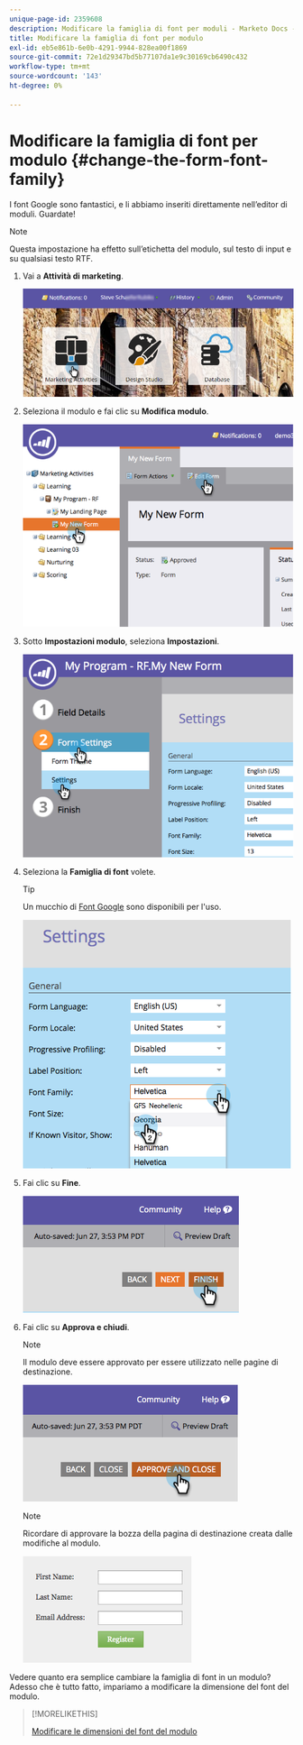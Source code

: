```yaml
---
unique-page-id: 2359608
description: Modificare la famiglia di font per moduli - Marketo Docs - Documentazione del prodotto
title: Modificare la famiglia di font per modulo
exl-id: eb5e861b-6e0b-4291-9944-828ea00f1869
source-git-commit: 72e1d29347bd5b77107da1e9c30169cb6490c432
workflow-type: tm+mt
source-wordcount: '143'
ht-degree: 0%

---
```


# Modificare la famiglia di font per modulo {#change-the-form-font-family}

I font Google sono fantastici, e li abbiamo inseriti direttamente nell’editor di moduli. Guardate!

>[!NOTE]
>
>Questa impostazione ha effetto sull’etichetta del modulo, sul testo di input e su qualsiasi testo RTF.

1. Vai a **Attività di marketing**.

   ![](assets/login-marketing-activities.png)

1. Seleziona il modulo e fai clic su **Modifica modulo**.

   ![](assets/image2014-9-15-15-3a47-3a27.png)

1. Sotto **Impostazioni modulo**, seleziona **Impostazioni**.

   ![](assets/image2014-9-15-15-3a47-3a56.png)

1. Seleziona la **Famiglia di font** volete.

   >[!TIP]
   >
   >Un mucchio di [Font Google](https://www.google.com/fonts) sono disponibili per l&#39;uso.

   ![](assets/image2014-9-15-16-3a0-3a8.png)

1. Fai clic su **Fine**.

   ![](assets/image2014-9-15-16-3a0-3a15.png)

1. Fai clic su **Approva e chiudi**.

   >[!NOTE]
   >
   >Il modulo deve essere approvato per essere utilizzato nelle pagine di destinazione.

   ![](assets/image2014-9-15-16-3a1-3a28.png)

   >[!NOTE]
   >
   >Ricordare di approvare la bozza della pagina di destinazione creata dalle modifiche al modulo.

   ![](assets/image2014-9-15-16-3a2-3a1.png)

Vedere quanto era semplice cambiare la famiglia di font in un modulo? Adesso che è tutto fatto, impariamo a modificare la dimensione del font del modulo.

>[!MORELIKETHIS]
>
>[Modificare le dimensioni del font del modulo](/help/marketo/product-docs/demand-generation/forms/form-design/change-the-form-font-size.md)

